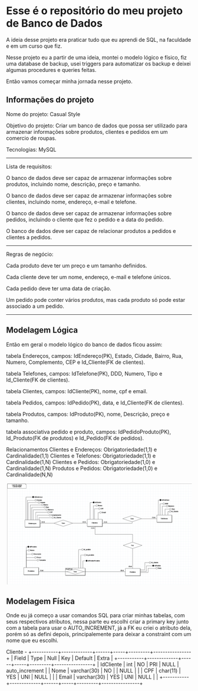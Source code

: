 <h1>Esse é o repositório do meu projeto de Banco de Dados</h1>
A ideia desse projeto era praticar tudo que eu aprendi de SQL, na faculdade e em um curso que fiz.

Nesse projeto eu a partir de uma ideia, montei o modelo lógico e físico, fiz uma database de backup, usei triggers para automatizar os backup e deixei algumas procedures e queries feitas.

Então vamos começar minha jornada nesse projeto.

<h2>Informações do projeto</h2>

Nome do projeto: Casual Style

Objetivo do projeto: Criar um banco de dados que possa ser utilizado para armazenar informações sobre produtos, clientes e pedidos em um comercio de roupas.

Tecnologias: MySQL
<hr/>
Lista de requisitos:

O banco de dados deve ser capaz de armazenar informações sobre produtos, 
incluindo nome, descrição, preço e tamanho.

O banco de dados deve ser capaz de armazenar informações sobre clientes, 
incluindo nome, endereço, e-mail e telefone.

O banco de dados deve ser capaz de armazenar informações sobre pedidos, 
incluindo o cliente que fez o pedido e a data do pedido.

O banco de dados deve ser capaz de relacionar produtos a pedidos e clientes 
a pedidos.
<hr/>
Regras de negócio:

Cada produto deve ter um preço e um tamanho definidos.

Cada cliente deve ter um nome, endereço, e-mail e telefone únicos.

Cada pedido deve ter uma data de criação.

Um pedido pode conter vários produtos, mas cada produto só pode estar 
associado a um pedido.
<hr/>

<h2>Modelagem Lógica</h2>
Então em geral o modelo lógico do banco de dados ficou assim:

tabela Endereços, campos: IdEndereço(PK), Estado, Cidade, Bairro, Rua, Numero, Complemento, CEP e Id_Cliente(FK de clientes).

tabela Telefones, campos: IdTelefone(PK), DDD, Numero, Tipo e Id_Cliente(FK de clientes).

tabela Clientes, campos: IdCliente(PK), nome, cpf e email.

tabela Pedidos, campos: IdPedido(PK), data, e Id_Cliente(FK de clientes).

tabela Produtos, campos: IdProduto(PK), nome, Descrição, preço e tamanho.

tabela associativa pedido e produto, campos: IdPedidoProduto(PK), Id_Produto(FK de produtos) e Id_Pedido(FK de pedidos).

Relacionamentos
Clientes e Endereços: Obrigatoriedade(1,1) e Cardinalidade(1,1)
Clientes e Telefones: Obrigatoriedade(1,1) e Cardinalidade(1,N)
Clientes e Pedidos: Obrigatoriedade(1,0) e Cardinalidade(1,N)
Produtos e Pedidos: Obrigatoriedade(1,0) e Cardinalidade(N,N)

<img src="./Images/Casual-Style modelo logico.png">

<h2>Modelagem Física</h2>
Onde eu já começo a usar comandos SQL para criar minhas tabelas, com seus respectivos atributos, nessa parte eu escolhi criar a primary key junto com a tabela para usar o AUTO_INCREMENT, já a FK eu criei o atributo dela, porém só as defini depois, principalemente para deixar a constraint com um nome que eu escolhi.

Cliente -
+-----------+-------------+------+-----+---------+----------------+
| Field     | Type        | Null | Key | Default | Extra          |
+-----------+-------------+------+-----+---------+----------------+
| IdCliente | int         | NO   | PRI | NULL    | auto_increment |
| Nome      | varchar(30) | NO   |     | NULL    |                |
| CPF       | char(11)    | YES  | UNI | NULL    |                |
| Email     | varchar(30) | YES  | UNI | NULL    |                |
+-----------+-------------+------+-----+---------+----------------+